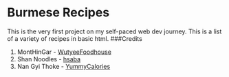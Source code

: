 # Burmese Recipes
This is the very first project on my self-paced web dev journey.
This is a list of a variety of recipes in basic html.
###Credits
1. MontHinGar - [WutyeeFoodhouse](https://www.wutyeefoodhouse.com/en/?p=9)
2. Shan Noodles - [hsaba](https://hsaba.com/recipes/shan-noodles-recipe)
3. Nan Gyi Thoke - [YummyCalories](https://yummycalories.com/2020/11/28/burmese-chicken-thick-noodle-salad-nan-gyi-thoke/)
